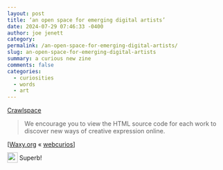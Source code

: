 ```yaml
---
layout: post
title: ‘an open space for emerging digital artists’
date: 2024-07-29 07:46:33 -0400
author: joe jenett
category: 
permalink: /an-open-space-for-emerging-digital-artists/
slug: an-open-space-for-emerging-digital-artists
summary: a curious new zine
comments: false
categories:
  - curiosities
  - words
  - art
---
```

<a title="Crawlspace" href="https://crawlspace.cool/">Crawlspace</a>
<blockquote>
<p>
We encourage you to view the HTML source code for each work to discover new ways of creative expression online.
</p>
</blockquote>
[<a title="Crawlspace -Waxy.org" href="https://waxy.org/2024/07/crawlspace/">Waxy.org</a> &laquo; <a title="Webcurios 26/07/24" href="https://webcurios.co.uk/webcurios-26-07-24/">webcurios</a>]

<img src="https://iwebthings.joejenett.com/images/eguy.png" alt="" width="24" style="vertical-align:middle;margin-top:-4px;"> Superb!

<a href="https://brid.gy/publish/mastodon"></a>